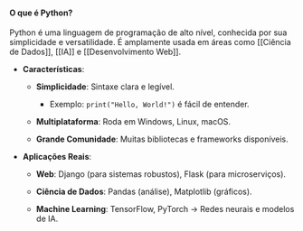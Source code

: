 
#### **O que é Python?**

Python é uma linguagem de programação de alto nível, conhecida por sua simplicidade e versatilidade. É amplamente usada em áreas como [[Ciência de Dados]], [[IA]] e [[Desenvolvimento Web]].

- **Características**:
    
    - **Simplicidade**: Sintaxe clara e legível.
        
        - Exemplo: `print("Hello, World!")` é fácil de entender.
            
    - **Multiplataforma**: Roda em Windows, Linux, macOS.
        
    - **Grande Comunidade**: Muitas bibliotecas e frameworks disponíveis.
        
- **Aplicações Reais**:
    
    - **Web**: Django (para sistemas robustos), Flask (para microserviços).
        
    - **Ciência de Dados**: Pandas (análise), Matplotlib (gráficos).
        
    - **Machine Learning**: TensorFlow, PyTorch → Redes neurais e modelos de IA.